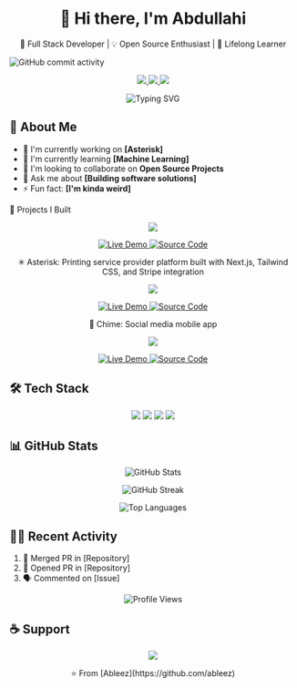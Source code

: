 <!-- Header Banner -->
<div align="center">
  <h1>👋 Hi there, I'm Abdullahi</h1>
  <p>🚀 Full Stack Developer | 💡 Open Source Enthusiast | 🌱 Lifelong Learner</p>
</div>

<img alt="GitHub commit activity" src="https://img.shields.io/github/commit-activity/w/ableez/:repo">


<!-- Social Links -->
<p align="center">
  <a href="https://linkedin.com/in/abdullahi-ahmed-700b371a7/">
    <img src="https://img.shields.io/badge/LinkedIn-0077B5?style=for-the-badge&logo=linkedin&logoColor=white" />
  </a>
  <a href="https://twitter.com/ableezz">
    <img src="https://img.shields.io/badge/Twitter-1DA1F2?style=for-the-badge&logo=twitter&logoColor=white" />
  </a>
  <a href="https://dev.to/ableez">
    <img src="https://img.shields.io/badge/dev.to-0A0A0A?style=for-the-badge&logo=devdotto&logoColor=white" />
  </a>
</p>

<!-- Animated Typing -->
<p align="center">
  <img src="https://readme-typing-svg.herokuapp.com?font=Fira+Code&pause=1000&color=2196F3&center=true&width=435&lines=Building+awesome+web+applications;Contributing+to+open+source;Learning+new+technologies" alt="Typing SVG" />
</p>

<!-- About Me Section -->
## 🧐 About Me
- 🔭 I'm currently working on **[Asterisk]**
- 🌱 I'm currently learning **[Machine Learning]**
- 👯 I'm looking to collaborate on **Open Source Projects**
- 💬 Ask me about **[Building software solutions]**
- ⚡ Fun fact: **[I'm kinda weird]**

🚀 Projects I Built
<div align="center">
  <!-- Project 1 -->
  <a href="https://github.com/ableez/scribe">
    <img src="https://github-readme-stats.vercel.app/api/pin/?username=ableez&repo=project-1&theme=radical" />
  </a>
  <p>
    <a href="https://myscribe.vercel.app">
      <img src="https://img.shields.io/badge/Live_Demo-000000?style=for-the-badge&logo=vercel&logoColor=white" alt="Live Demo" />
    </a>
    <a href="https://github.com/ableez/scribe">
      <img src="https://img.shields.io/badge/Source_Code-181717?style=for-the-badge&logo=github&logoColor=white" alt="Source Code" />
    </a>
  </p>
  <p>✳ Asterisk: Printing service provider platform built with Next.js, Tailwind CSS, and Stripe integration</p>
  <!-- Project 2 -->
  <a href="https://github.com/ableez/asterisk">
    <img src="https://github-readme-stats.vercel.app/api/pin/?username=yourusername&repo=project-2&theme=radical" />
  </a>
  <p>
    <a href="https://asterisk_da.netlify.app">
      <img src="https://img.shields.io/badge/Live_Demo-00C7B7?style=for-the-badge&logo=netlify&logoColor=white" alt="Live Demo" />
    </a>
    <a href="https://github.com/ableez/asterisk">
      <img src="https://img.shields.io/badge/Source_Code-181717?style=for-the-badge&logo=github&logoColor=white" alt="Source Code" />
    </a>
  </p>
  <p>📱 Chime: Social media mobile app</p>
  <!-- Project 3 -->
  <a href="https://github.com/ableez/chime">
    <img src="https://github-readme-stats.vercel.app/api/pin/?username=yourusername&repo=project-3&theme=radical" />
  </a>
  <p>
    <a href="https://github.com/ableez/chime">
      <img src="https://img.shields.io/badge/Live_Demo-430098?style=for-the-badge&logo=heroku&logoColor=white" alt="Live Demo" />
    </a>
    <a href="https://github.com/ableez/chime">
      <img src="https://img.shields.io/badge/Source_Code-181717?style=for-the-badge&logo=github&logoColor=white" alt="Source Code" />
    </a>
  </p>
</div>
<!-- Rest of the previous content remains the same -->

<!-- Tech Stack -->
## 🛠️ Tech Stack
<p align="center">
  <img src="https://img.shields.io/badge/TypeScript-007ACC?style=for-the-badge&logo=typescript&logoColor=white" />
  <img src="https://img.shields.io/badge/React-20232A?style=for-the-badge&logo=react&logoColor=61DAFB" />
  <img src="https://img.shields.io/badge/Node.js-43853D?style=for-the-badge&logo=node.js&logoColor=white" />
  <img src="https://img.shields.io/badge/Python-14354C?style=for-the-badge&logo=python&logoColor=white" />
</p>

<!-- GitHub Stats -->
## 📊 GitHub Stats
<p align="center">
  <img src="https://github-readme-stats.vercel.app/api?username=ableez&show_icons=true&theme=radical" alt="GitHub Stats" />
</p>

<!-- Streak Stats -->
<p align="center">
  <img src="https://github-readme-streak-stats.herokuapp.com/?user=ableez&theme=radical" alt="GitHub Streak" />
</p>

<!-- Top Languages -->
<p align="center">
  <img src="https://github-readme-stats.vercel.app/api/top-langs/?username=ableez&layout=compact&theme=radical" alt="Top Languages" />
</p>

<!-- Recent Activity -->
## 🏃‍♂️ Recent Activity
<!--START_SECTION:activity-->
1. 🎉 Merged PR in [Repository]
2. 💪 Opened PR in [Repository]
3. 🗣 Commented on [Issue]
<!--END_SECTION:activity-->

<!-- Profile Views Counter -->
<p align="center">
  <img src="https://komarev.com/ghpvc/?username=yourusername&color=blueviolet" alt="Profile Views" />
</p>

<!-- Support -->
## ☕ Support
<p align="center">
  <a href="https://www.buymeacoffee.com/ableez">
    <img src="https://img.shields.io/badge/Buy_Me_A_Coffee-FFDD00?style=for-the-badge&logo=buy-me-a-coffee&logoColor=black" />
  </a>
</p>

<!-- Footer -->
<p align="center">⭐️ From [Ableez](https://github.com/ableez)</p>
